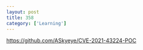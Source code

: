 ```yaml
---
layout: post
title: 358
category: ['Learning']
---
```


https://github.com/ASkyeye/CVE-2021-43224-POC


